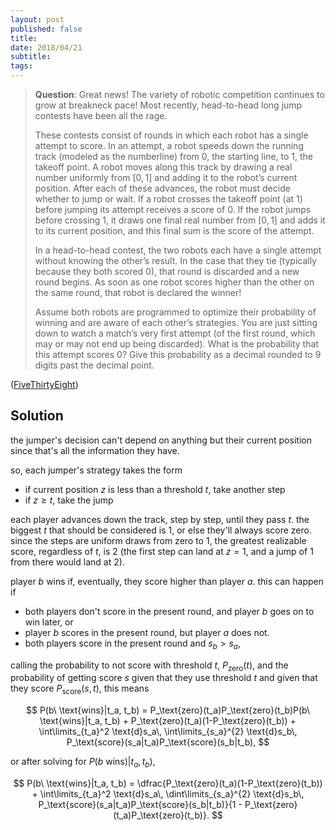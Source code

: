 ```yaml
---
layout: post
published: false
title: 
date: 2018/04/21
subtitle:
tags:
---
```


>**Question**: Great news! The variety of robotic competition continues to grow at breakneck pace! Most recently, head-to-head long jump contests have been all the rage.
>
>These contests consist of rounds in which each robot has a single attempt to score. In an attempt, a robot speeds down the running track (modeled as the numberline) from $0,$ the starting line, to $1,$ the takeoff point. A robot moves along this track by drawing a real number uniformly from $\left[0,1\right]$ and adding it to the robot’s current position. After each of these advances, the robot must decide whether to jump or wait. If a robot crosses the takeoff point (at $1$) before jumping its attempt receives a score of $0.$ If the robot jumps before crossing $1,$ it draws one final real number from $\left[0,1\right]$ and adds it to its current position, and this final sum is the score of the attempt.
>
>In a head-to-head contest, the two robots each have a single attempt without knowing the other’s result. In the case that they tie (typically because they both scored $0$), that round is discarded and a new round begins. As soon as one robot scores higher than the other on the same round, that robot is declared the winner!
>
>Assume both robots are programmed to optimize their probability of winning and are aware of each other’s strategies. You are just sitting down to watch a match’s very first attempt (of the first round, which may or may not end up being discarded). What is the probability that this attempt scores $0$? Give this probability as a decimal rounded to $9$ digits past the decimal point.

<!--more-->

([FiveThirtyEight](https://www.janestreet.com/puzzles/current-puzzle/))

## Solution

the jumper's decision can't depend on anything but their current position since that's all the information they have.

so, each jumper's strategy takes the form
- if current position $z$ is less than a threshold $t$, take another step
- if $z\geq t$, take the jump

each player advances down the track, step by step, until they pass $t.$ the biggest $t$ that should be considered is $1,$ or else they'll always score zero. since the steps are uniform draws from zero to $1,$ the greatest realizable score, regardless of $t,$ is $2$ (the first step can land at $z=1$, and a jump of $1$ from there would land at $2$).

player $b$ wins if, eventually, they score higher than player $a.$ this can happen if

- both players don't score in the present round, and player $b$ goes on to win later, or
- player $b$ scores in the present round, but player $a$ does not.
- both players score in the present round and $s_b > s_a$,



calling the probability to not score with threshold $t$, $P_\text{zero}(t),$ and the probability of getting score $s$ given that they use threshold $t$ and given that they score $P_\text{score}(s, t),$ this means

$$ 
  P(b\ \text{wins}|t_a, t_b) = P_\text{zero}(t_a)P_\text{zero}(t_b)P(b\ \text{wins}|t_a, t_b) + P_\text{zero}(t_a)(1-P_\text{zero}(t_b)) + 
  \int\limits_{t_a}^2 \text{d}s_a\, \int\limits_{s_a}^{2} \text{d}s_b\, P_\text{score}(s_a|t_a)P_\text{score}(s_b|t_b),
$$

or after solving for $P(b\ \text{wins})|t_a, t_b)$,

$$ P(b\ \text{wins}|t_a, t_b) = \dfrac{P_\text{zero}(t_a)(1-P_\text{zero}(t_b)) + 
  \int\limits_{t_a}^2 \text{d}s_a\, \dint\limits_{s_a}^{2} \text{d}s_b\, P_\text{score}(s_a|t_a)P_\text{score}(s_b|t_b)}{1 - P_\text{zero}(t_a)P_\text{zero}(t_b)}.
$$


<br>
